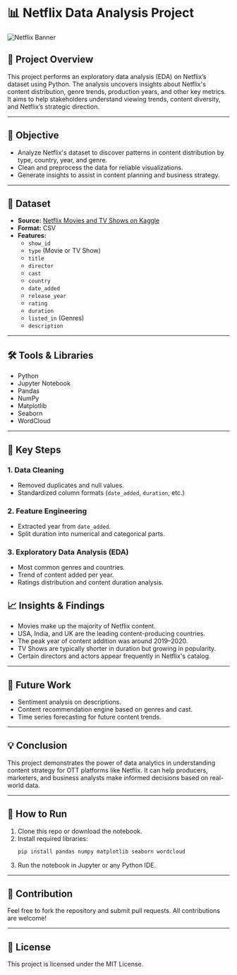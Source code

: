 # 📊 Netflix Data Analysis Project

![Netflix Banner](https://upload.wikimedia.org/wikipedia/commons/0/08/Netflix_2015_logo.svg)

## 📁 Project Overview

This project performs an exploratory data analysis (EDA) on Netflix’s dataset using Python. The analysis uncovers insights about Netflix's content distribution, genre trends, production years, and other key metrics. It aims to help stakeholders understand viewing trends, content diversity, and Netflix’s strategic direction.

---

## 🧠 Objective

- Analyze Netflix's dataset to discover patterns in content distribution by type, country, year, and genre.
- Clean and preprocess the data for reliable visualizations.
- Generate insights to assist in content planning and business strategy.

---

## 📂 Dataset

- **Source:** [Netflix Movies and TV Shows on Kaggle](https://www.kaggle.com/shivamb/netflix-shows)
- **Format:** CSV
- **Features:**
  - `show_id`
  - `type` (Movie or TV Show)
  - `title`
  - `director`
  - `cast`
  - `country`
  - `date_added`
  - `release_year`
  - `rating`
  - `duration`
  - `listed_in` (Genres)
  - `description`

---

## 🛠️ Tools & Libraries

- Python
- Jupyter Notebook
- Pandas
- NumPy
- Matplotlib
- Seaborn
- WordCloud

---

## 📌 Key Steps

### 1. Data Cleaning
- Removed duplicates and null values.
- Standardized column formats (`date_added`, `duration`, etc.)

### 2. Feature Engineering
- Extracted year from `date_added`.
- Split duration into numerical and categorical parts.

### 3. Exploratory Data Analysis (EDA)
- Most common genres and countries.
- Trend of content added per year.
- Ratings distribution and content duration analysis.


## 📈 Insights & Findings

- Movies make up the majority of Netflix content.
- USA, India, and UK are the leading content-producing countries.
- The peak year of content addition was around 2019–2020.
- TV Shows are typically shorter in duration but growing in popularity.
- Certain directors and actors appear frequently in Netflix's catalog.

---

## 🚀 Future Work

- Sentiment analysis on descriptions.
- Content recommendation engine based on genres and cast.
- Time series forecasting for future content trends.

---

## 💡 Conclusion

This project demonstrates the power of data analytics in understanding content strategy for OTT platforms like Netflix. It can help producers, marketers, and business analysts make informed decisions based on real-world data.

---

## 📎 How to Run

1. Clone this repo or download the notebook.
2. Install required libraries:  
   ```bash
   pip install pandas numpy matplotlib seaborn wordcloud
   ```
3. Run the notebook in Jupyter or any Python IDE.

---

## 🤝 Contribution

Feel free to fork the repository and submit pull requests. All contributions are welcome!

---

## 🧾 License

This project is licensed under the MIT License.
